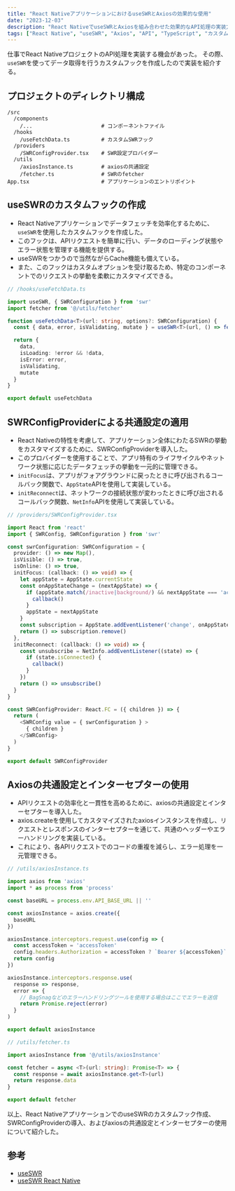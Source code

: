 ```yaml
---
title: "React NativeアプリケーションにおけるuseSWRとAxiosの効果的な使用"
date: "2023-12-03"
description: "React NativeでuseSWRとAxiosを組み合わせた効果的なAPI処理の実装方法。カスタムフック、SWRConfigプロバイダー、axiosインターセプターの設定を解説"
tags: ["React Native", "useSWR", "Axios", "API", "TypeScript", "カスタムフック", "キャッシュ"]
---
```


仕事でReact NativeプロジェクトのAPI処理を実装する機会があった。
その際、`useSWR`を使ってデータ取得を行うカスタムフックを作成したので実装を紹介する。

## プロジェクトのディレクトリ構成
```directory
/src
  /components
    /...                      # コンポーネントファイル
  /hooks
    /useFetchData.ts          # カスタムSWRフック
  /providers
    /SWRConfigProvider.tsx    # SWR設定プロバイダー
  /utils
    /axiosInstance.ts         # axiosの共通設定
    /fetcher.ts               # SWRのfetcher
App.tsx                       # アプリケーションのエントリポイント
```

## useSWRのカスタムフックの作成
- React Nativeアプリケーションでデータフェッチを効率化するために、`useSWR`を使用したカスタムフックを作成した。
- このフックは、APIリクエストを簡単に行い、データのローディング状態やエラー状態を管理する機能を提供する。
- useSWRをつかうので当然ながらCache機能も備えている。
- また、このフックはカスタムオプションを受け取るため、特定のコンポーネントでのリクエストの挙動を柔軟にカスタマイズできる。

```typescript
// /hooks/useFetchData.ts

import useSWR, { SWRConfiguration } from 'swr'
import fetcher from '@/utils/fetcher'

function useFetchData<T>(url: string, options?: SWRConfiguration) {
  const { data, error, isValidating, mutate } = useSWR<T>(url, () => fetcher<T>(url), { ...options })

  return {
    data,
    isLoading: !error && !data,
    isError: error,
    isValidating,
    mutate
  }
}

export default useFetchData
```


## SWRConfigProviderによる共通設定の適用

- React Nativeの特性を考慮して、アプリケーション全体にわたるSWRの挙動をカスタマイズするために、SWRConfigProviderを導入した。
- このプロバイダーを使用することで、アプリ特有のライフサイクルやネットワーク状態に応じたデータフェッチの挙動を一元的に管理できる。
- `initFocus`は、アプリがフォアグラウンドに戻ったときに呼び出されるコールバック関数で、`AppState`APIを使用して実装している。
- `initReconnect`は、ネットワークの接続状態が変わったときに呼び出されるコールバック関数、`NetInfo`APIを使用して実装している。

```typescript
// /providers/SWRConfigProvider.tsx

import React from 'react'
import { SWRConfig, SWRConfiguration } from 'swr'

const swrConfiguration: SWRConfiguration = {
  provider: () => new Map(),
  isVisible: () => true,
  isOnline: () => true,
  initFocus: (callback: () => void) => {
    let appState = AppState.currentState
    const onAppStateChange = (nextAppState) => {
      if (appState.match(/inactive|background/) && nextAppState === 'active') {
        callback()
      }
      appState = nextAppState
    }
    const subscription = AppState.addEventListener('change', onAppStateChange)
    return () => subscription.remove()
  },
  initReconnect: (callback: () => void) => {
    const unsubscribe = NetInfo.addEventListener((state) => {
      if (state.isConnected) {
        callback()
      }
    })
    return () => unsubscribe()
  }
}

const SWRConfigProvider: React.FC = ({ children }) => {
  return (
    <SWRConfig value = { swrConfiguration } >
      { children }
    </SWRConfig>
  )
}

export default SWRConfigProvider
```


## Axiosの共通設定とインターセプターの使用

- APIリクエストの効率化と一貫性を高めるために、axiosの共通設定とインターセプターを導入した。
- axios.createを使用してカスタマイズされたaxiosインスタンスを作成し、リクエストとレスポンスのインターセプターを通じて、共通のヘッダーやエラーハンドリングを実装している。
- これにより、各APIリクエストでのコードの重複を減らし、エラー処理を一元管理できる。

```typescript
// /utils/axiosInstance.ts

import axios from 'axios'
import * as process from 'process'

const baseURL = process.env.API_BASE_URL || ''

const axiosInstance = axios.create({
  baseURL
})

axiosInstance.interceptors.request.use(config => {
  const accessToken = 'accessToken'
  config.headers.Authorization = accessToken ? `Bearer ${accessToken}` : ''
  return config
})

axiosInstance.interceptors.response.use(
  response => response,
  error => {
    // BagSnagなどのエラーハンドリングツールを使用する場合はここでエラーを送信
    return Promise.reject(error)
  }
)

export default axiosInstance
```

```typescript
// /utils/fetcher.ts

import axiosInstance from '@/utils/axiosInstance'

const fetcher = async <T>(url: string): Promise<T> => {
  const response = await axiosInstance.get<T>(url)
  return response.data
}

export default fetcher
```

以上、React NativeアプリケーションでのuseSWRのカスタムフック作成、SWRConfigProviderの導入、およびaxiosの共通設定とインターセプターの使用について紹介した。


## 参考
- [useSWR](https://swr.vercel.app/)
- [useSWR React Native](https://swr.vercel.app/ja/docs/advanced/react-native)